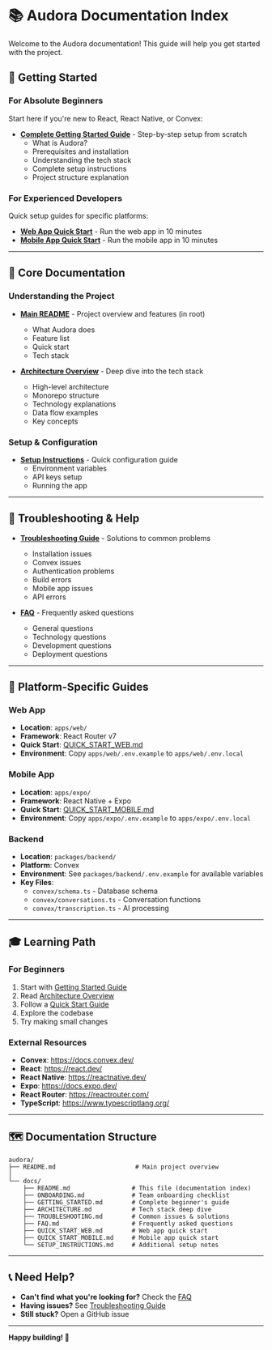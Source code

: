 # 📚 Audora Documentation Index

Welcome to the Audora documentation! This guide will help you get started with the project.

## 🚀 Getting Started

### For Absolute Beginners

Start here if you're new to React, React Native, or Convex:

- **[Complete Getting Started Guide](./GETTING_STARTED.md)** - Step-by-step setup from scratch
  - What is Audora?
  - Prerequisites and installation
  - Understanding the tech stack
  - Complete setup instructions
  - Project structure explanation

### For Experienced Developers

Quick setup guides for specific platforms:

- **[Web App Quick Start](./QUICK_START_WEB.md)** - Run the web app in 10 minutes
- **[Mobile App Quick Start](./QUICK_START_MOBILE.md)** - Run the mobile app in 10 minutes

---

## 📖 Core Documentation

### Understanding the Project

- **[Main README](../README.md)** - Project overview and features (in root)
  - What Audora does
  - Feature list
  - Quick start
  - Tech stack

- **[Architecture Overview](./ARCHITECTURE.md)** - Deep dive into the tech stack
  - High-level architecture
  - Monorepo structure
  - Technology explanations
  - Data flow examples
  - Key concepts

### Setup & Configuration

- **[Setup Instructions](./SETUP_INSTRUCTIONS.md)** - Quick configuration guide
  - Environment variables
  - API keys setup
  - Running the app

---

## 🐛 Troubleshooting & Help

- **[Troubleshooting Guide](./TROUBLESHOOTING.md)** - Solutions to common problems
  - Installation issues
  - Convex issues
  - Authentication problems
  - Build errors
  - Mobile app issues
  - API errors

- **[FAQ](./FAQ.md)** - Frequently asked questions
  - General questions
  - Technology questions
  - Development questions
  - Deployment questions

---

## 📱 Platform-Specific Guides

### Web App

- **Location**: `apps/web/`
- **Framework**: React Router v7
- **Quick Start**: [QUICK_START_WEB.md](./QUICK_START_WEB.md)
- **Environment**: Copy `apps/web/.env.example` to `apps/web/.env.local`

### Mobile App

- **Location**: `apps/expo/`
- **Framework**: React Native + Expo
- **Quick Start**: [QUICK_START_MOBILE.md](./QUICK_START_MOBILE.md)
- **Environment**: Copy `apps/expo/.env.example` to `apps/expo/.env.local`

### Backend

- **Location**: `packages/backend/`
- **Platform**: Convex
- **Environment**: See `packages/backend/.env.example` for available variables
- **Key Files**:
  - `convex/schema.ts` - Database schema
  - `convex/conversations.ts` - Conversation functions
  - `convex/transcription.ts` - AI processing

---

## 🎓 Learning Path

### For Beginners

1. Start with [Getting Started Guide](./GETTING_STARTED.md)
2. Read [Architecture Overview](./ARCHITECTURE.md)
3. Follow a [Quick Start Guide](./QUICK_START_WEB.md)
4. Explore the codebase
5. Try making small changes

### External Resources

- **Convex**: <https://docs.convex.dev/>
- **React**: <https://react.dev/>
- **React Native**: <https://reactnative.dev/>
- **Expo**: <https://docs.expo.dev/>
- **React Router**: <https://reactrouter.com/>
- **TypeScript**: <https://www.typescriptlang.org/>

---

## 🗺️ Documentation Structure

```
audora/
├── README.md                      # Main project overview
│
└── docs/
    ├── README.md                 # This file (documentation index)
    ├── ONBOARDING.md             # Team onboarding checklist
    ├── GETTING_STARTED.md        # Complete beginner's guide
    ├── ARCHITECTURE.md           # Tech stack deep dive
    ├── TROUBLESHOOTING.md        # Common issues & solutions
    ├── FAQ.md                    # Frequently asked questions
    ├── QUICK_START_WEB.md        # Web app quick start
    ├── QUICK_START_MOBILE.md     # Mobile app quick start
    └── SETUP_INSTRUCTIONS.md     # Additional setup notes
```

---

## 📞 Need Help?

- **Can't find what you're looking for?** Check the [FAQ](./FAQ.md)
- **Having issues?** See [Troubleshooting Guide](./TROUBLESHOOTING.md)
- **Still stuck?** Open a GitHub issue

---

**Happy building! 🚀**
